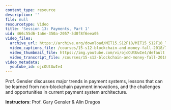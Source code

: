 ```yaml
---
content_type: resource
description: ''
file: null
resourcetype: Video
title: 'Session 13: Payments, Part 1'
uid: 466c55d6-1a6e-350a-2057-5d0f8f6eea05
video_files:
  archive_url: https://archive.org/download/MIT15.S12F18/MIT15_S12F18_lec13_300k.mp4
  video_captions_file: /courses/15-s12-blockchain-and-money-fall-2018/75df00c4127e5a7d8804978f501039a0_ojcOUtUwIe4.vtt
  video_thumbnail_file: https://img.youtube.com/vi/ojcOUtUwIe4/default.jpg
  video_transcript_file: /courses/15-s12-blockchain-and-money-fall-2018/eb88229d73cbdbca68b362c3f6f90edf_ojcOUtUwIe4.pdf
video_metadata:
  youtube_id: ojcOUtUwIe4
---
```


Prof. Gensler discusses major trends in payment systems, lessons that can be learned from non-blockchain payment innovations, and the challenges and opportunities in current payment system architecture.

**Instructors**: Prof. Gary Gensler & Alin Dragos